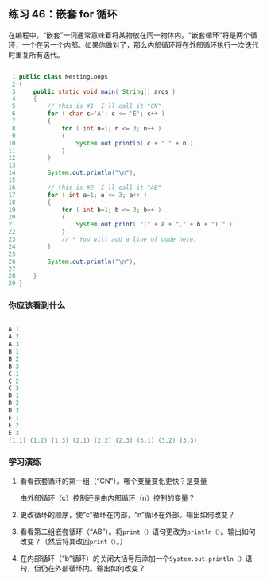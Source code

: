 ## 练习 46：嵌套 for 循环

在编程中，“嵌套”一词通常意味着将某物放在同一物体内。“嵌套循环”将是两个循环，一个在另一个内部。如果你做对了，那么内部循环将在外部循环执行一次迭代时重复所有迭代。


```java

 1 public class NestingLoops
 2 {
 3     public static void main( String[] args )
 4     {
 5         // this is #1 ­ I'll call it "CN"
 6         for ( char c='A'; c <= 'E'; c++ )
 7         {
 8             for ( int n=1; n <= 3; n++ )
 9             {
10                 System.out.println( c + " " + n );
11             }
12         }
13 
14         System.out.println("\n");
15 
16         // this is #2 ­ I'll call it "AB"
17         for ( int a=1; a <= 3; a++ )
18         {
19             for ( int b=1; b <= 3; b++ )
20             {
21                 System.out.print( "(" + a + "," + b + ") " );
22             }
23             // * You will add a line of code here.
24         }
25 
26         System.out.println("\n");
27 
28     }
29 }
```


### 你应该看到什么

```java

A 1
A 2
A 3
B 1
B 2
B 3
C 1
C 2
C 3
D 1
D 2
D 3
E 1
E 2
E 3
(1,1) (1,2) (1,3) (2,1) (2,2) (2,3) (3,1) (3,2) (3,3) 
```

### 学习演练

1.  看看嵌套循环的第一组（“CN”）。哪个变量变化更快？是变量

    由外部循环（c）控制还是由内部循环（n）控制的变量？

1.  更改循环的顺序，使“c”循环在内部，“n”循环在外部。输出如何改变？

1.  看看第二组嵌套循环（“AB”）。将`print（）`语句更改为`println（）`。输出如何改变？（然后将其改回`print（）`。）

1.  在内部循环（“b”循环）的关闭大括号后添加一个`System.out.println（）`语句，但仍在外部循环内。输出如何改变？

